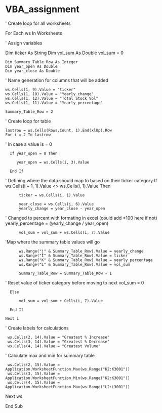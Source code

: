 # VBA_assignment
 ' Create loop for all worksheets

 For Each ws In Worksheets
 
' Assign variables

 Dim ticker As String
    Dim vol_sum As Double
    vol_sum = 0

    Dim Summary_Table_Row As Integer
    Dim year_open As Double
    Dim year_close As Double

' Name generation for columns that will be added
    
    ws.Cells(1, 9).Value = "ticker"
    ws.Cells(1, 10).Value = "Yearly_change"
    ws.Cells(1, 12).Value = "Total Stock Vol"
    ws.Cells(1, 11).Value = "Yearly_percentage"

    Summary_Table_Row = 2
    
' Create loop for table
    
    lastrow = ws.Cells(Rows.Count, 1).End(xlUp).Row
    For i = 2 To lastrow

' In case a value is = 0

      If year_open = 0 Then
          
         year_open = ws.Cells(i, 3).Value
         
      End If

' Defining where the data should map to based on their ticker category
      If ws.Cells(i + 1, 1).Value <> ws.Cells(i, 1).Value Then
          
          ticker = ws.Cells(i, 1).Value
          
          year_close = ws.Cells(i, 6).Value
          yearly_change = year_close - year_open
          
' Changed to percent with formating in excel (could add *100 here if not)
          yearly_percentage = (yearly_change / year_open)

          vol_sum = vol_sum + ws.Cells(i, 7).Value

'Map where the summary table values will go
          
          ws.Range("j" & Summary_Table_Row).Value = yearly_change
          ws.Range("I" & Summary_Table_Row).Value = ticker
          ws.Range("K" & Summary_Table_Row).Value = yearly_percentage
          ws.Range("L" & Summary_Table_Row).Value = vol_sum

          Summary_Table_Row = Summary_Table_Row + 1

' Reset value of ticker category before moving to next
          vol_sum = 0

      Else

          vol_sum = vol_sum + Cells(i, 7).Value

      End If

    Next i
    
 ' Create labels for calculations

     ws.Cells(2, 14).Value = "Greatest % Increase"
     ws.Cells(3, 14).Value = "Greatest % Decrease"
     ws.Cells(4, 14).Value = "Greatest Volume"

' Calculate max and min for summary table

     ws.Cells(2, 15).Value = Application.WorksheetFunction.Max(ws.Range("K2:K3001"))
     ws.Cells(3, 15).Value = Application.WorksheetFunction.Min(ws.Range("K2:K3001"))
     ws.Cells(4, 15).Value = Application.WorksheetFunction.Max(ws.Range("L2:L3001"))
 Next ws

End Sub
